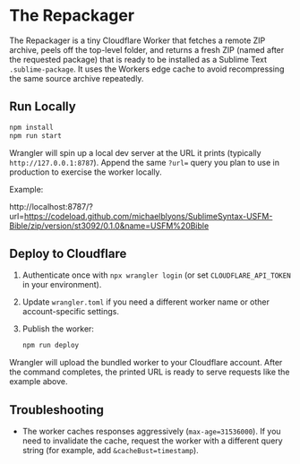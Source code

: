 # The Repackager

The Repackager is a tiny Cloudflare Worker that fetches a remote ZIP archive, peels off the top-level folder, and returns a fresh ZIP (named after the requested package) that is ready to be installed as a Sublime Text `.sublime-package`. It uses the Workers edge cache to avoid recompressing the same source archive repeatedly.


## Run Locally


  ```bash
  npm install
  npm run start
  ```

  Wrangler will spin up a local dev server at the URL it prints (typically `http://127.0.0.1:8787`). Append the same `?url=` query you plan to use in production to exercise the worker locally.

  Example:

  http://localhost:8787/?url=https://codeload.github.com/michaelblyons/SublimeSyntax-USFM-Bible/zip/version/st3092/0.1.0&name=USFM%20Bible


## Deploy to Cloudflare

1. Authenticate once with `npx wrangler login` (or set `CLOUDFLARE_API_TOKEN` in your environment).
2. Update `wrangler.toml` if you need a different worker name or other account-specific settings.
3. Publish the worker:

   ```bash
   npm run deploy
   ```

Wrangler will upload the bundled worker to your Cloudflare account. After the command completes, the printed URL is ready to serve requests like the example above.

## Troubleshooting

- The worker caches responses aggressively (`max-age=31536000`). If you need to invalidate the cache, request the worker with a different query string (for example, add `&cacheBust=timestamp`).
